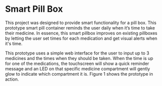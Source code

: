 # Smart Pill Box

This project was designed to provide smart functionality for a pill box. This prototype smart pill container reminds the user daily when it’s time to take their medicine. In essence, this smart pillbox improves on existing pillboxes by letting the user set times for each medication and get visual alerts when it's time.

This prototype uses a simple web interface for the user to input up to 3 medicines and the times when they should be taken. When the time is up for one of the medications, the touchscreen will show a quick reminder message and an LED on that specific medicine compartment will gently glow to indicate which compartment it is. Figure 1 shows the prototype in action.
